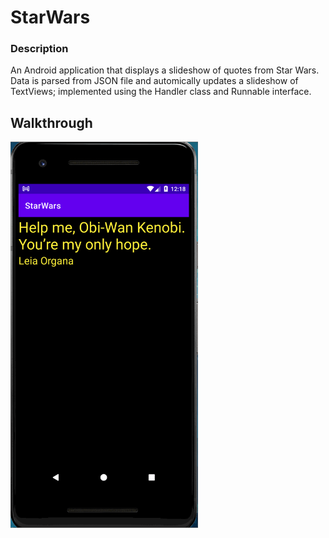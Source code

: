 # StarWars

### Description
An Android application that displays a slideshow of quotes from Star Wars.
Data is parsed from JSON file and automically updates a slideshow of TextViews; 
implemented using the Handler class and Runnable interface.

## Walkthrough
<img src='StarWars.gif' title='Video Walkthrough' width='300' alt='Video Walkthrough' />

